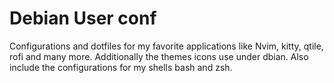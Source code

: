 # Debian User conf

Configurations and dotfiles for my favorite applications like Nvim, kitty, qtile, rofi and many more.
Additionally the themes icons use under dbian. Also include the configurations for my shells bash and zsh.
